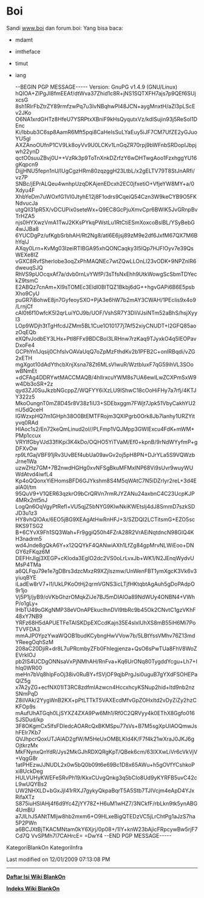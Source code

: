 # Boi

Sandi www.boi dan forum.boi: Yang bisa baca:

  * mdamt
  * imtheface
  * timut
  * iang

      --BEGIN PGP MESSAGE-----
      Version: GnuPG v1.4.9 (GNU/Linux)
      hQIOA+ZlPgJI8fmEEAf/dtWva37Zhid1c8R+jNS1SQTXFH7ajs7p9QEf6SUjxcsG
      8sh1RlrFbZtrZY89rmfzwPq7u3IvNBqhwPl48JCN+aygMnxtH/aZl3pLScEv2JKo
      O6NA1xrdGHTz8HfeU7YSRPtxXBniF9kHsQyqutxVz/kdISujin93j5ReSol1DEnc
      Ki/lbbub3C6sp8AamR6Mft5pqi8CaHeIsSuLYaEuy5iJF7CM7UfZE2yGJuoYU5gl
      AXZAnoOUfnP1CV9Lk8oyVv9U0LCKv1LnGqZR70rpj9bWFnbSRDopIJbpjwh22ynD
      qctO0suuZBvj0U++VzRk3p9ToTnXnkDZrfzY6wDHTwgAoo1FzxhggYU16gKqpcn9
      DijjHNU5fepn1nU/lUgCgzHRm80zqzggH23LtbL/x2gELTV79T8StJnARfi/vz7P
      SNBc/jEPrALQeu4wnhpUzqDKAjenEDcxh2EC0jfxetiO+VfjeYW8MY+a/0Xdyu4F
      XhbYeDm7uWOxfG1Vl0JtyhE12j8F1odrs9CqeiQ54Czn3W9keCYB9O5FKNdvucJa
      utgQll31pR5X/vDCUPix0seteWx+Q9EC8GcPjuXmvCpr6BWlK5JvGRnpBvTrHZA5
      njs0HYXwzVmA1TwJ2KKsPYkqPWstLu1RtCtiESmXoxcoBslBL/YSyBebG4wJJBa8
      6YUCDgPz/ufKgbSrbhAH/Rt2Ng8/atl6E6jsj89zM9e2df6JxfM67QX7M6BhYqlJ
      AXqy0Lrn+KvMg03IzeiRTIBGA95xhQONCaqky3l5lQp7HJFlOyv7e39QsWEXe8IZ
      vGXC8RvfSherIobe3oqZxPhMAQNEc7wtZQwLLOnLl23vODK+9NPZnlR6dweuqSJQ
      RhVS9pUOcqxAf7a/dvb0rnLvYWfP/3sTfsNxEhh9UtkWowgScSbmTDYeckZ9tsmC
      E2ABQz7cnAm+XI9sTOMEc3Eldl0BlTQZ1Bkbj6dG++hgvGAPi6B6E5psbXho9CyU
      puGR7iBohwE8jn7GyfeoySXO+PjA3e6hW7b2mAY3CWAH/1PEclis9x4o9/LrnjCf
      cAl0t6f10wfcK5l2qrLuiYOJ9b/UOF/VshSR7Y3DIiVJsiNTm52aBhS/hsjXyyI3
      LOp9WDjh3tTgHfcdJZMm5BL1Cue1O10177j7Af52xiyCNUDT+I2GFQ85aozOqEQb
      eXQfvJodbEY3LHx+Ptl8FFx9BDCBol3LRHnw7rzKaq9TJyxkO4q5IEOPavDxoFe4
      GCPhYn1Jqsij0ChfslvOAVaUqQ7oZpMzFthdKv2b1PFB2C+onIRBqdi/vZG2xETH
      mgXgot10dAdYthcbXnjXsna78Zt6MLsVIwuR/WztbluxF7qG59ihVL3SOowBNmEt
      +dCFAg4DDRYwtMACCMAQB/4hllrxcuYWM8s7UA6ewILwZCXPmSxW9w4Db3oSR+2z
      qyd3ZJ0SuJkzbNGcppZ/WQFYY6iXzLU9IShwC18cOoHiFHy7a7rfj/4KTJY322z5
      MkoOungnT0mZ8D45r8V38z1iU3+SDEbxggm7FWjt7Jpk51VbyCakhYU2nU5dQceH
      lGWzxpHQ7m1GHph38O0BtEMTFRojm3QXIPgrb0Ork8Jb7lanhy1URZYityvq0RAd
      HIAoc1s2/En72keQmLinud2oI//PLFmp1VQJMpp3GWlExcu4FdK+mWM+PMp1ccux
      VRYIfGbyVJd33fIKpi3K4kDo/OQHO5YiTVaM/Ef0+kpnB/9rNdWYyfmP+gDFXvOw
      rp9LfGajVBF91jRv3UvBEf4ubUa09avGv2oj5pH8PN+DJrYLa5S9VQWzbJrne1Wa
      uzwZHz7GM+7B2nwdHGHg0xvNFSgBkuMFMxINP68Vi9sUvr9wuyWUWdAtvd4iwfL4
      Kp4oQQonxYiEHomsBFD6GJYkshm8S4M5qWAtC7N5iDZrIyr2reL+3d4EalA0l/tm
      95QuV9+V1QER63qzkrO9bCrQRVn7rmRJYZANu24axbnC4C23UcpKJP4MRx2nt5nJ
      LogQn6OqVgyPtRefl+VU5qjZ5bNYG9KlwNkiKWEtsIj4dJ8SmmD7szkSDJD3u1z3
      HY8vhQIOAx/6EO5jBG9XEAgAtHwRnHFJ+3/SZDQI2LCTitsmG+EZO5scRKS9TSG2
      B+6CYvX9Fh1SQ3Wah+Fr9ggiQ50h4FZrA28R2VrAEiNqtdncN98GlQ4KH3nadrm5
      wd4Jnde8gQkA6Y+x12QQYkF4QANwiAXh1LfZg84gpMrvNLWiEoo+DNGY6zFKqz6M
      DEFHrJIgj3XEGP+cKIoda3EgIO2dc2VS0oLrLvxJb+WK1/N2JEnqWydvUMsP4TMa
      a6QLFqu79e1e7gDBrs3dzcMxzR9XZjlszmw/UnWenFBT1ymXgcK3Vk6v3yiuqBYE
      iLadEw8rV7+l1/UkLPKoOtHj2qrmVGNS3icLTjfHKtqbtAgAuh5gDoPAdpO9r1jo
      Vj5P1j/jyB9/oVKbGhzrOMqkZiJe7BJ5mDIAIOa89NdWUy4ONBN4+VWhP/o1gLy+
      IHbTU49oGKgNMP38eVOnAPEkuclhnDVl9tbRc9b45Ok2CNvtC1gzVKhF48xY7NB9
      YRFz68H5dAPUETFeTAISKDpEXCcdKajn35E4slxlUhXS8mB55iH6Mi7PoTVVFDA3
      mmAJP0YpzYwaWQOB1budKCybngHwVVow7b/5LBtYssVMhv76Z13mdYReegOqhSzM
      208aC20DjiR+dr8L7uPRcmbyZFb0FhIegjenza+QsO6sPwTUa8FhV8WoZEVrkIOJ
      pb2IS4UCDgONNsaVxPjNMhAH/RnFva+Kq6UrONq80TygddYcgu+Lh7+IhIq0WR00
      meHn7bVq8hlpFoOj38iv0RuBY+fSVjOF9qjbPrgJsi0uguB7gYXdFSOHEPaQlZ5g
      x7A2yZG+ecfNX01IT3RC8zdfmIAzwcn4HccxhcyKSNup2hid+ltd9nb2nzSNmPqD
      Z8iIVAk/2YygWnB2KX+pPtLTTkT5VAXEcdMfvGpZOHxltd2vDyZiZy2hzCKFOp9s
      mAufUhATGqh0LjSYXZ4ZXA9Pw6Mh1/Rf0C2QRVyy4k0EThX8Ggfo016SJSDud/kp
      3F8OKgmCx5lfsFDledcAOARcQxBKMSpu77sVs+B7M5sgXpUIAOQmwJshFElr7Kb7
      QVJhpcrQoxUTJAlAD2gfW/M5HeUxOMBLKId4K/F7f4k21wXraJ0JKJ6gOjtkrzMx
      MkFNynxQnYdR/Jys2MkGJhRDXQRgKpT/QBek6cm/63IXXwLiVr6cVkVjV+VqgG8r
      1atPHEzwJJNUDL2x0w5bQ0b09t6e69Bc1D8x65AWu+h5gOVfYCshkoPxi8UckDeg
      HULVUHyKWEFeSRvPh19/KkxCUvgQnkg3q5bCIo8Ud9yKYRFB5uvC42cL9wUQYBs2
      UW2NHXLD+bGxJjI41rRXJ7gykyQkpaBqrT5A5Stb7TJIVcjm4eApD4YJxRifaXTz
      S875iuHSlAHj4f6d9Yc4ZjYY78Z+H6uM1wHZ7/3NCkfF/rbLkn9tk5ynABG4UmBU
      a7JlLhJ5ANtTMljw8hb2mxm6+O9HLxeBigQTEDzVC5jLrChtPg1aJzS7ha5P2PWn
      a6BCJXtBjTKACMNtam0kY6Xjrj/0p08+/1IY+knW23bAjicFRpcywBw5rjF7Cd7Q
      VvSPMh7l7CAHrcE=
      =DwY4
      --END PGP MESSAGE-----

KategoriBlankOn KategoriInfra

Last modified on 12/01/2009 07:13:08 PM
 
---
[**Daftar Isi Wiki BlankOn**](/wiki/DaftarIsi/index.html)
 
[**Indeks Wiki BlankOn**](/wiki/Indeks.html)
